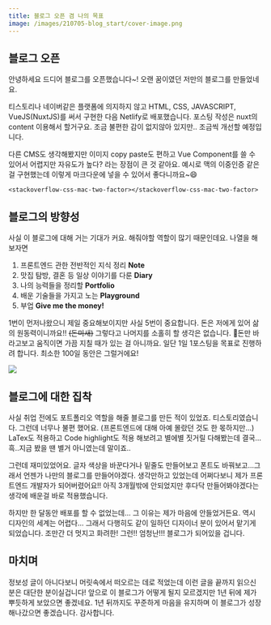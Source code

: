 ```yaml
---
title: 블로그 오픈 겸 나의 목표
image: /images/210705-blog_start/cover-image.png
---
```


## 블로그 오픈

안녕하세요 드디어 블로그를 오픈했습니다~! 오랜 꿈이였던 저만의 블로그를 만들었네요.

티스토리나 네이버같은 플랫폼에 의지하지 않고 HTML, CSS, JAVASCRIPT, VueJS(NuxtJS)를 써서 구현한 다음
Netlify로 배포했습니다. 포스팅 작성은 nuxt의 content 이용해서 할거구요. 조금 불편한 감이 없지않아 있지만..
조금씩 개선할 예정입니다.

다른 CMS도 생각해봤지만 이미지 copy paste도 편하고 Vue Component를 쓸 수 있어서
어렵지만 자유도가 높다? 라는 장점이 큰 것 같아요.
예시로 맥의 이중인증 같은 걸 구현했는데 이렇게 마크다운에 넣을 수 있어서 좋다니까요~😄

```
<stackoverflow-css-mac-two-factor></stackoverflow-css-mac-two-factor>
```

<stackoverflow-css-mac-two-factor></stackoverflow-css-mac-two-factor>

## 블로그의 방향성

사실 이 블로그에 대해 거는 기대가 커요. 해줘야할 역할이 많기 때문인데요. 나열을 해보자면

1. 프론트엔드 관한 전반적인 지식 정리 **Note**
2. 맛집 탐방, 결혼 등 일상 이야기를 다룬 **Diary**
3. 나의 능력들을 정리할 **Portfolio**
4. 배운 기술들을 가지고 노는 **Playground**
5. 부업 **Give me the money!**

1번이 먼저나왔으니 제일 중요해보이지만 사실 5번이 중요합니다. 돈은 저에게 있어 삶의 원동력이니까요!!
~~(돈미새)~~ 그렇다고 나머지를 소홀히 할 생각은 없습니다. 돈만 바라고보고 움직이면 가끔 지칠 때가 있는 걸
아니까요. 일단 1일 1포스팅을 목표로 진행하려 합니다. 최소한 100일 동안은 그럴거에요!

![](/images/210705-blog_start/210710-142127.png)

## 블로그에 대한 집착

사실 취업 전에도 포트폴리오 역할을 해줄 블로그를 만든 적이 있었죠. 티스토리였습니다. 그런데 너무나 불편
했어요. (프론트엔드에 대해 아예 몰랐던 것도 한 몫하지만...) LaTex도 적용하고 Code highlight도 적용
해보려고 별에별 짓거릴 다해봤는데 결국...흑..지금 봤을 땐 별거 아니였는데 말이죠..

그런데 재미있었어요. 글자 색상을 바꾼다거나 밑줄도 만들어보고 폰트도 바꿔보고...그래서 언젠가 나만의 블로그를
만들어야겠다. 생각만하고 있었는데 어쩌다보니 제가 프론트엔드 개발자가 되어버렸어요!! 아직 3개월밖에 안되었지만
후다닥 만들어봐야겠다는 생각에 배운걸 바로 적용했습니다.

하지만 한 달동안 배포를 할 수 없었는데... 그 이유는 제가 마음에 안들었거든요. 역시 디자인의 세계는 어렵다...
그래서 다행히도 같이 일하던 디자이너 분이 있어서 맡기게 되었습니다. 조만간 더 멋지고 화려한! 그런!! 엄청난!!!
블로그가 되어있을 겁니다.

## 마치며

정보성 글이 아니다보니 머릿속에서 떠오르는 데로 적었는데 이런 글을 끝까지 읽으신 분은 대단한 분이실겁니다!
앞으로 이 블로그가 어떻게 될지 모르겠지만 1년 뒤에 제가 뿌듯하게 보았으면 좋겠네요.
1년 뒤까지도 꾸준하게 마음을 유지하며 이 블로그가 성장해나갔으면 좋겠습니다. 감사합니다.
